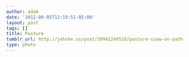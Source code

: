 ```yaml
---
author: adam
date: '2012-09-05T12:19:51-05:00'
layout: post
tags: []
title: Pasture
tumblr_url: http://jahnke.us/post/30942249510/pasture-view-on-path
type: photo
---
```


